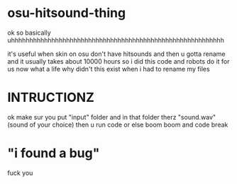 # osu-hitsound-thing
ok so basically uhhhhhhhhhhhhhhhhhhhhhhhhhhhhhhhhhhhhhhhhhhhhhhhhhhhhhhhhhh

it's useful when skin on osu don't have hitsounds and then u gotta rename and it usually takes about 10000 hours so i did this code and robots do it for us now what a life why didn't this exist when i had to rename my files

# INTRUCTIONZ
ok make sur you put "input" folder and in that folder therz "sound.wav" (sound of your choice) then u run code or else boom boom and code break

# "i found a bug"
fuck you
